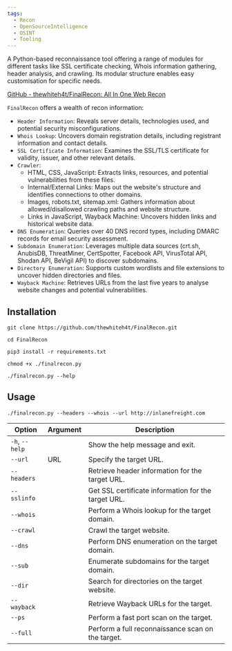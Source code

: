```yaml
---
tags:
  - Recon
  - OpenSourceIntelligence
  - OSINT
  - Tooling
---
```

A Python-based reconnaissance tool offering a range of modules for different tasks like SSL certificate checking, Whois information gathering, header analysis, and crawling. Its modular structure enables easy customisation for specific needs.

[GitHub - thewhiteh4t/FinalRecon: All In One Web Recon](https://github.com/thewhiteh4t/FinalRecon)

`FinalRecon` offers a wealth of recon information:

- `Header Information`: Reveals server details, technologies used, and potential security misconfigurations.
- `Whois Lookup`: Uncovers domain registration details, including registrant information and contact details.
- `SSL Certificate Information`: Examines the SSL/TLS certificate for validity, issuer, and other relevant details.
- `Crawler`:
    - HTML, CSS, JavaScript: Extracts links, resources, and potential vulnerabilities from these files.
    - Internal/External Links: Maps out the website's structure and identifies connections to other domains.
    - Images, robots.txt, sitemap.xml: Gathers information about allowed/disallowed crawling paths and website structure.
    - Links in JavaScript, Wayback Machine: Uncovers hidden links and historical website data.
- `DNS Enumeration`: Queries over 40 DNS record types, including DMARC records for email security assessment.
- `Subdomain Enumeration`: Leverages multiple data sources (crt.sh, AnubisDB, ThreatMiner, CertSpotter, Facebook API, VirusTotal API, Shodan API, BeVigil API) to discover subdomains.
- `Directory Enumeration`: Supports custom wordlists and file extensions to uncover hidden directories and files.
- `Wayback Machine`: Retrieves URLs from the last five years to analyse website changes and potential vulnerabilities.


## Installation

```shell-session
git clone https://github.com/thewhiteh4t/FinalRecon.git
```
```shell-session
cd FinalRecon
```
```shell-session
pip3 install -r requirements.txt
```
```shell-session
chmod +x ./finalrecon.py
```
```shell-session
./finalrecon.py --help
```

## Usage 

```shell-session
./finalrecon.py --headers --whois --url http://inlanefreight.com
```

| Option         | Argument | Description                                         |
| -------------- | -------- | --------------------------------------------------- |
| `-h`, `--help` |          | Show the help message and exit.                     |
| `--url`        | URL      | Specify the target URL.                             |
| `--headers`    |          | Retrieve header information for the target URL.     |
| `--sslinfo`    |          | Get SSL certificate information for the target URL. |
| `--whois`      |          | Perform a Whois lookup for the target domain.       |
| `--crawl`      |          | Crawl the target website.                           |
| `--dns`        |          | Perform DNS enumeration on the target domain.       |
| `--sub`        |          | Enumerate subdomains for the target domain.         |
| `--dir`        |          | Search for directories on the target website.       |
| `--wayback`    |          | Retrieve Wayback URLs for the target.               |
| `--ps`         |          | Perform a fast port scan on the target.             |
| `--full`       |          | Perform a full reconnaissance scan on the target.   |